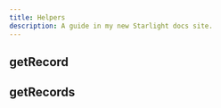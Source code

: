 ```yaml
---
title: Helpers
description: A guide in my new Starlight docs site.
---
```


## getRecord

## getRecords
